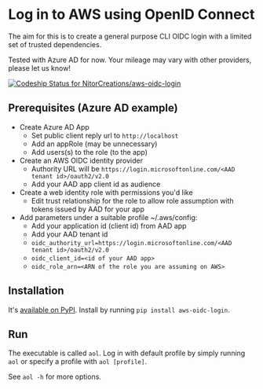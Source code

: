 # Log in to AWS using OpenID Connect

The aim for this is to create a general purpose CLI OIDC login with a limited set of trusted dependencies.

Tested with Azure AD for now. Your mileage may vary with other providers, please let us know!

[![Codeship Status for NitorCreations/aws-oidc-login](https://app.codeship.com/projects/c1b8cf70-ba79-0137-d140-5ec1c160b8c0/status?branch=master)](https://app.codeship.com/projects/364808)

## Prerequisites (Azure AD example)
* Create Azure AD App
    * Set public client reply url to `http://localhost`
    * Add an appRole (may be unnecessary)
    * Add users(s) to the role (to the app)
* Create an AWS OIDC identity provider
    * Authority URL will be `https://login.microsoftonline.com/<AAD tenant id>/oauth2/v2.0`
    * Add your AAD app client id as audience
* Create a web identity role with permissions you'd like
    * Edit trust relationship for the role to allow role assumption with tokens issued by AAD for your app
* Add parameters under a suitable profile ~/.aws/config:
    * Add your application id (client id) from AAD app
    * Add your AAD tenant id
    * `oidc_authority_url=https://login.microsoftonline.com/<AAD tenant id>/oauth2/v2.0`
    * `oidc_client_id=<id of your AAD app>`
    * `oidc_role_arn=<ARN of the role you are assuming on AWS>`

## Installation

It's [available on PyPI](https://pypi.org/project/aws-oidc-login/). Install by running `pip install aws-oidc-login`.

## Run

The executable is called `aol`. Log in with default profile by simply running `aol` or specify a profile with `aol [profile]`. 

See `aol -h` for more options.
